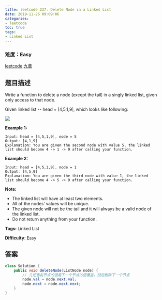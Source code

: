 ```yaml
---
title: leetcode 237. Delete Node in a Linked List
date: 2019-11-26 09:09:06
categories:
- leetcode
toc: true
tags:
- Linked List
---
```

### 难度：Easy

<a href="https://leetcode.com/problems/delete-node-in-a-linked-list/">leetcode</a>
<a href="https://www.jiuzhang.com/solution/delete-node-in-a-linked-list/">九章</a>
## 题目描述
Write a function to delete a node (except the tail) in a singly linked list,
given only access to that node.

Given linked list -- head = [4,5,1,9], which looks like following:

![](https://assets.leetcode.com/uploads/2018/12/28/237_example.png)



**Example 1:**
        
    Input: head = [4,5,1,9], node = 5
    Output: [4,1,9]
    Explanation: You are given the second node with value 5, the linked list should become 4 -> 1 -> 9 after calling your function.
    

**Example 2:**
        
    Input: head = [4,5,1,9], node = 1
    Output: [4,5,9]
    Explanation: You are given the third node with value 1, the linked list should become 4 -> 5 -> 9 after calling your function.
    



**Note:**

  * The linked list will have at least two elements.
  * All of the nodes' values will be unique.
  * The given node will not be the tail and it will always be a valid node of the linked list.
  * Do not return anything from your function.


**Tags:** Linked List

**Difficulty:** Easy
## 答案
<!--more-->
```java
class Solution {
    public void deleteNode(ListNode node) {
        // 先把当前节点的值用下一个节点的值覆盖，然后删除下一个节点
        node.val = node.next.val;
        node.next = node.next.next;
    }
}
```
